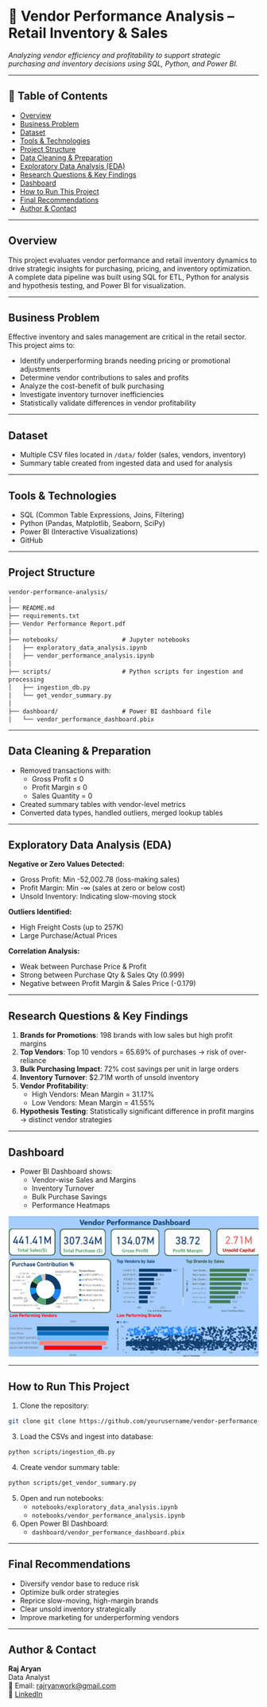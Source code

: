 
# 🧾 Vendor Performance Analysis – Retail Inventory & Sales

_Analyzing vendor efficiency and profitability to support strategic purchasing and inventory decisions using SQL, Python, and Power BI._

---

## 📌 Table of Contents
- <a href="#overview">Overview</a>
- <a href="#business-problem">Business Problem</a>
- <a href="#dataset">Dataset</a>
- <a href="#tools--technologies">Tools & Technologies</a>
- <a href="#project-structure">Project Structure</a>
- <a href="#data-cleaning--preparation">Data Cleaning & Preparation</a>
- <a href="#exploratory-data-analysis-eda">Exploratory Data Analysis (EDA)</a>
- <a href="#research-questions--key-findings">Research Questions & Key Findings</a>
- <a href="#dashboard">Dashboard</a>
- <a href="#how-to-run-this-project">How to Run This Project</a>
- <a href="#final-recommendations">Final Recommendations</a>
- <a href="#author--contact">Author & Contact</a>

---
<h2><a class="anchor" id="overview"></a>Overview</h2>

This project evaluates vendor performance and retail inventory dynamics to drive strategic insights for purchasing, pricing, and inventory optimization. A complete data pipeline was built using SQL for ETL, Python for analysis and hypothesis testing, and Power BI for visualization.

---
<h2><a class="anchor" id="business-problem"></a>Business Problem</h2>

Effective inventory and sales management are critical in the retail sector. This project aims to:
- Identify underperforming brands needing pricing or promotional adjustments
- Determine vendor contributions to sales and profits
- Analyze the cost-benefit of bulk purchasing
- Investigate inventory turnover inefficiencies
- Statistically validate differences in vendor profitability

---
<h2><a class="anchor" id="dataset"></a>Dataset</h2>

- Multiple CSV files located in `/data/` folder (sales, vendors, inventory)
- Summary table created from ingested data and used for analysis

---

<h2><a class="anchor" id="tools--technologies"></a>Tools & Technologies</h2>

- SQL (Common Table Expressions, Joins, Filtering)
- Python (Pandas, Matplotlib, Seaborn, SciPy)
- Power BI (Interactive Visualizations)
- GitHub

---
<h2><a class="anchor" id="project-structure"></a>Project Structure</h2>

```
vendor-performance-analysis/
│
├── README.md
├── requirements.txt
├── Vendor Performance Report.pdf
│
├── notebooks/                  # Jupyter notebooks
│   ├── exploratory_data_analysis.ipynb
│   ├── vendor_performance_analysis.ipynb
│
├── scripts/                    # Python scripts for ingestion and processing
│   ├── ingestion_db.py
│   └── get_vendor_summary.py
│
├── dashboard/                  # Power BI dashboard file
│   └── vendor_performance_dashboard.pbix
```

---
<h2><a class="anchor" id="data-cleaning--preparation"></a>Data Cleaning & Preparation</h2>

- Removed transactions with:
  - Gross Profit ≤ 0
  - Profit Margin ≤ 0
  - Sales Quantity = 0
- Created summary tables with vendor-level metrics
- Converted data types, handled outliers, merged lookup tables

---
<h2><a class="anchor" id="exploratory-data-analysis-eda"></a>Exploratory Data Analysis (EDA)</h2>

**Negative or Zero Values Detected:**
- Gross Profit: Min -52,002.78 (loss-making sales)
- Profit Margin: Min -∞ (sales at zero or below cost)
- Unsold Inventory: Indicating slow-moving stock

**Outliers Identified:**
- High Freight Costs (up to 257K)
- Large Purchase/Actual Prices

**Correlation Analysis:**
- Weak between Purchase Price & Profit
- Strong between Purchase Qty & Sales Qty (0.999)
- Negative between Profit Margin & Sales Price (-0.179)

---
<h2><a class="anchor" id="research-questions--key-findings"></a>Research Questions & Key Findings</h2>

1. **Brands for Promotions**: 198 brands with low sales but high profit margins
2. **Top Vendors**: Top 10 vendors = 65.69% of purchases → risk of over-reliance
3. **Bulk Purchasing Impact**: 72% cost savings per unit in large orders
4. **Inventory Turnover**: $2.71M worth of unsold inventory
5. **Vendor Profitability**:
   - High Vendors: Mean Margin = 31.17%
   - Low Vendors: Mean Margin = 41.55%
6. **Hypothesis Testing**: Statistically significant difference in profit margins → distinct vendor strategies

---
<h2><a class="anchor" id="dashboard"></a>Dashboard</h2>

- Power BI Dashboard shows:
  - Vendor-wise Sales and Margins
  - Inventory Turnover
  - Bulk Purchase Savings
  - Performance Heatmaps

![Vendor Performance Dashboard](images/dashboard.png)

---
<h2><a class="anchor" id="how-to-run-this-project"></a>How to Run This Project</h2>

1. Clone the repository:
```bash
git clone git clone https://github.com/yourusername/vendor-performance-analysis.git
```
3. Load the CSVs and ingest into database:
```bash
python scripts/ingestion_db.py
```
4. Create vendor summary table:
```bash
python scripts/get_vendor_summary.py
```
5. Open and run notebooks:
   - `notebooks/exploratory_data_analysis.ipynb`
   - `notebooks/vendor_performance_analysis.ipynb`
6. Open Power BI Dashboard:
   - `dashboard/vendor_performance_dashboard.pbix`

---
<h2><a class="anchor" id="final-recommendations"></a>Final Recommendations</h2>

- Diversify vendor base to reduce risk
- Optimize bulk order strategies
- Reprice slow-moving, high-margin brands
- Clear unsold inventory strategically
- Improve marketing for underperforming vendors

---
<h2><a class="anchor" id="author--contact"></a>Author & Contact</h2>

**Raj Aryan**  
Data Analyst  
📧 Email: rajryanwork@gmail.com  
🔗 [LinkedIn](https://www.linkedin.com/in/raj-aryan-86005226b/)  

